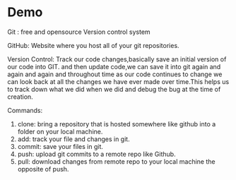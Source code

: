 # Demo
Git : free and opensource Version control system

GitHub: Website where you host all of your git repositories.

Version Control: Track our code changes,basically save an initial version of our code into GIT. and then update code,we can save it into git again and again and again and throughout time as our code continues to change we can look back at all the changes we have ever made over time.This helps us to track down what we did when we did and debug the bug at the time of creation.

Commands:

1. clone: bring a repository that is hosted somewhere like github into a folder on your local machine.
2. add: track your file and changes in git.
3. commit: save your files in git.
4. push: upload git commits to a remote repo like Github.
5. pull: download changes from remote repo to your local machine the opposite of push.
